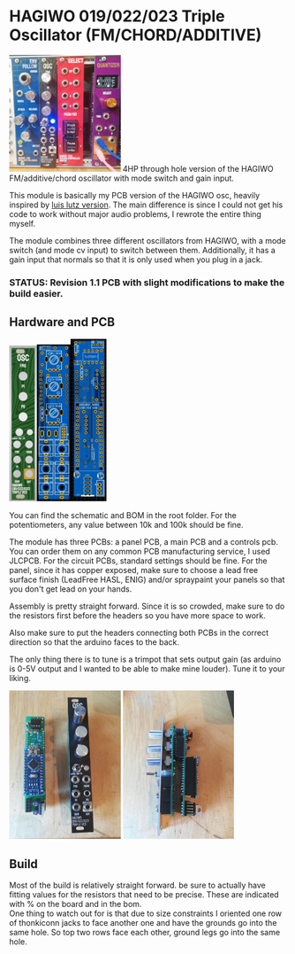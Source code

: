 # HAGIWO 019/022/023 Triple Oscillator (FM/CHORD/ADDITIVE)
<img src="images/in_rack.jpg" width="40%" height="40%">
4HP through hole version of the HAGIWO FM/additive/chord oscillator with mode switch and gain input.

This module is basically my PCB version of the HAGIWO osc, heavily inspired by [luis lutz version](https://github.com/luislutz/Arduino-VDCO).
The main difference is since I could not get his code to work without major audio problems, I rewrote the entire thing myself.

The module combines three different oscillators from HAGIWO,  with a mode switch (and mode cv input) to switch between them.
Additionally, it has a gain input that normals so that it is only used when you plug in a jack.

### STATUS: Revision 1.1 PCB with slight modifications to make the build easier.

## Hardware and PCB
<img src="images/panel.JPG" width="10%" height="10%"><img src="images/front_pcb.JPG" width="12%" height="12%"><img src="images/main_pcb.JPG" width="13%" height="13%">

You can find the schematic and BOM in the root folder.
For the potentiometers, any value between 10k and 100k should be fine.

The module has three PCBs: a panel PCB, a main PCB and a controls pcb.
You can order them on any common PCB manufacturing service, I used JLCPCB. For the circuit PCBs, standard settings should be fine.
For the panel, since it has copper exposed, make sure to choose a lead free surface finish (LeadFree HASL, ENIG) and/or spraypaint your panels so that you don't get lead on your hands.

Assembly is pretty straight forward. Since it is so crowded, make sure to do the resistors first before the headers so you have more space to work.

Also make sure to put the headers connecting both PCBs in the correct direction so that the arduino faces to the back.

The only thing there is to tune is a trimpot that sets output gain (as arduino is 0-5V output and I wanted to be able to make mine louder). Tune it to your liking.

<img src="images/both_parts.jpg" width="40%" height="40%">
<img src="images/side.jpg" width="40%" height="40%">

## Build

Most of the build is relatively straight forward. be sure to actually have fitting values for the resistors that need to be precise. These are indicated with % on the board and in the bom.      
One thing to watch out for is that due to size constraints I oriented one row of thonkiconn jacks to face another one and have the grounds go into the same hole.
So top two rows face each other, ground legs go into the same hole.


